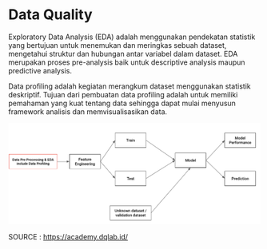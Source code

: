 # Data Quality

Exploratory Data Analysis (EDA) adalah menggunakan pendekatan statistik yang bertujuan untuk menemukan dan meringkas sebuah dataset, mengetahui struktur dan hubungan antar variabel dalam dataset. EDA merupakan proses pre-analysis baik untuk descriptive analysis maupun predictive analysis.

Data profiling adalah kegiatan merangkum dataset menggunakan statistik deskriptif. Tujuan dari pembuatan data profiling adalah untuk memiliki pemahaman yang kuat tentang data sehingga dapat mulai menyusun framework analisis  dan memvisualisasikan data.

![](images/flow.png)

SOURCE : https://academy.dqlab.id/